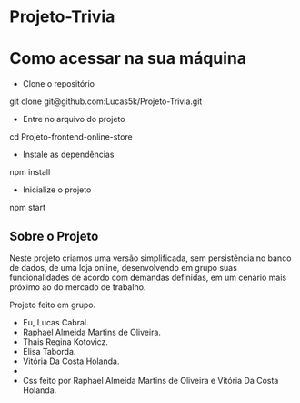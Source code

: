 # Projeto-Trivia

<h1>Como acessar na sua máquina</h1>

- Clone o repositório
<p>git clone git@github.com:Lucas5k/Projeto-Trivia.git</p>

- Entre no arquivo do projeto
<p>cd Projeto-frontend-online-store</p>

- Instale as dependências
<p>npm install</p>

- Inicialize o projeto
<p>npm start</p>

<h2>Sobre o Projeto</h2>
<p>Neste projeto criamos uma versão simplificada, sem persistência no banco de dados, de uma loja online, desenvolvendo em grupo suas funcionalidades de acordo com demandas definidas, em um cenário mais próximo ao do mercado de trabalho.</p>

Projeto feito em grupo.

- Eu, Lucas Cabral. 
- Raphael Almeida Martins de Oliveira. 
- Thais Regina Kotovicz. 
- Elisa Taborda. 
- Vitória Da Costa Holanda.
- 
- Css feito por Raphael Almeida Martins de Oliveira e Vitória Da Costa Holanda.
